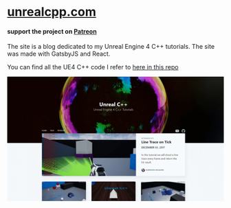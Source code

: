 # [unrealcpp.com](https://unrealcpp.com/)

#### support the project on [Patreon](https://www.patreon.com/harrisonmcguire)

The site is a blog dedicated to my Unreal Engine 4 C++ tutorials. The site was made with GatsbyJS and React.

You can find all the UE4 C++ code I refer to [here in this repo](https://github.com/Harrison1/unrealcpp)

[![screenshot](screenshot.png "screenshot")](https://unrealcpp.com)